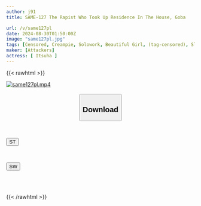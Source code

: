 ```yaml
---
author: j91
title: SAME-127 The Rapist Who Took Up Residence In The House, Goba

url: /v/same127pl
date: 2024-08-30T01:50:00Z
image: "same127pl.jpg"
tags: [Censored, Creampie, Solowork, Beautiful Girl, (tag-censored), Slender, Huge Cock	]
maker: [Attackers]
actress: [ Itsuha ]
---
```



{{< rawhtml >}}

<div class="video" data-videoid="w6vq0bV6xJHJJRv">
    <a href="javascript:;">
        <img src="/v/same127pl/same127pl.jpg" width="WIDTH" height="HEIGHT" alt="same127pl.mp4" loading="lazy">
    </a>
</div>

<script type="text/javascript" src="https://j91.asia/asset/on-demand-st.js"></script>

<br>
  <link rel="stylesheet" href="https://j91.asia/asset/bs5.css">
  
  <center>
  <button class="btn btn-primary" type="button" data-bs-toggle="collapse" data-bs-target=".multi-collapse" aria-expanded="false" aria-controls="multiCollapseExample1 multiCollapseExample2"><h2>Download</h2></button></center>
</p>
<div class="row">
  <div class="col">
    <div class="collapse multi-collapse" id="multiCollapseExample1">
      <div class="card card-body">
	      	      <br>
<div class="buttons">  
<p><a href="/v/same127pl/st.html" target="_blank"><button class="btn-hover color-3"><i class="fa fa-download"></i> ST</button></a></p></div>
    </div>
  </div>
</div>
  <div class="col">
    <div class="collapse multi-collapse" id="multiCollapseExample2">
      <div class="card card-body">
	      <br>
<div class="buttons">
<p><a href="/v/same127pl/sw.html" target="_blank"><button class="btn-hover color-2"><i class="fa fa-download"></i> SW</button></a></p></div>
<br><br>
      </div>
    </div>
  </div>
</div>

{{< /rawhtml >}}